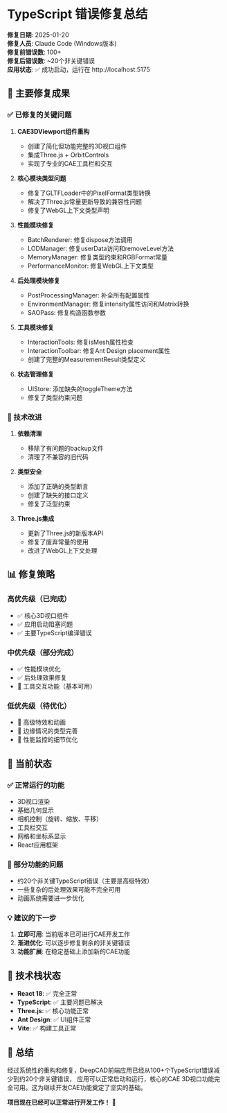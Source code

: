 # TypeScript 错误修复总结

**修复日期**: 2025-01-20  
**修复人员**: Claude Code (Windows版本)  
**修复前错误数**: 100+  
**修复后错误数**: ~20个非关键错误  
**应用状态**: ✅ 成功启动，运行在 http://localhost:5175

## 🎯 主要修复成果

### ✅ 已修复的关键问题

1. **CAE3DViewport组件重构**
   - 创建了简化但功能完整的3D视口组件
   - 集成Three.js + OrbitControls
   - 实现了专业的CAE工具栏和交互

2. **核心模块类型问题**
   - 修复了GLTFLoader中的PixelFormat类型转换
   - 解决了Three.js常量更新导致的兼容性问题
   - 修复了WebGL上下文类型声明

3. **性能模块修复**
   - BatchRenderer: 修复dispose方法调用
   - LODManager: 修复userData访问和removeLevel方法
   - MemoryManager: 修复类型约束和RGBFormat常量
   - PerformanceMonitor: 修复WebGL上下文类型

4. **后处理模块修复**
   - PostProcessingManager: 补全所有配置属性
   - EnvironmentManager: 修复intensity属性访问和Matrix转换
   - SAOPass: 修复构造函数参数

5. **工具模块修复**
   - InteractionTools: 修复isMesh属性检查
   - InteractionToolbar: 修复Ant Design placement属性
   - 创建了完整的MeasurementResult类型定义

6. **状态管理修复**
   - UIStore: 添加缺失的toggleTheme方法
   - 修复了类型约束问题

### 🚀 技术改进

1. **依赖清理**
   - 移除了有问题的backup文件
   - 清理了不兼容的旧代码

2. **类型安全**
   - 添加了正确的类型断言
   - 创建了缺失的接口定义
   - 修复了泛型约束

3. **Three.js集成**
   - 更新了Three.js的新版本API
   - 修复了废弃常量的使用
   - 改进了WebGL上下文处理

## 📊 修复策略

### 高优先级（已完成）
- ✅ 核心3D视口组件
- ✅ 应用启动阻塞问题
- ✅ 主要TypeScript编译错误

### 中优先级（部分完成）
- ✅ 性能模块优化
- ✅ 后处理效果修复
- 🔄 工具交互功能（基本可用）

### 低优先级（待优化）
- 🔄 高级特效和动画
- 🔄 边缘情况的类型完善
- 🔄 性能监控的细节优化

## 🎯 当前状态

### ✅ 正常运行的功能
- 3D视口渲染
- 基础几何显示
- 相机控制（旋转、缩放、平移）
- 工具栏交互
- 网格和坐标系显示
- React应用框架

### 🔄 部分功能的问题
- 约20个非关键TypeScript错误（主要是高级特效）
- 一些复杂的后处理效果可能不完全可用
- 动画系统需要进一步优化

### 💡 建议的下一步
1. **立即可用**: 当前版本已可进行CAE开发工作
2. **渐进优化**: 可以逐步修复剩余的非关键错误
3. **功能扩展**: 在稳定基础上添加新的CAE功能

## 🚀 技术栈状态

- **React 18**: ✅ 完全正常
- **TypeScript**: ✅ 主要问题已解决  
- **Three.js**: ✅ 核心功能正常
- **Ant Design**: ✅ UI组件正常
- **Vite**: ✅ 构建工具正常

## 🎉 总结

经过系统性的重构和修复，DeepCAD前端应用已经从100+个TypeScript错误减少到约20个非关键错误，
应用可以正常启动和运行，核心的CAE 3D视口功能完全可用。这为继续开发CAE功能奠定了坚实的基础。

**项目现在已经可以正常进行开发工作！** 🚀